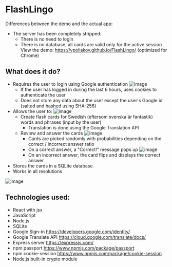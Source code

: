 # FlashLingo
Differences between the demo and the actual app:
- The server has been completely stripped:
  - There is no need to login
  - There is no database; all cards are valid only for the active session
View the demo: https://vpoliakov.github.io/FlashLingo/ (optimized for Chrome)

## What does it do?
- Requires the user to login using Google authentication
![image](https://user-images.githubusercontent.com/10080683/59396082-ecfb7480-8d3b-11e9-82a6-732663dbbba5.png)
  - If the user has logged in during the last 6 hours, uses cookies to authenticate the user
  - Does not store any data about the user except the user's Google id (salted and hashed using SHA-256)
- Allows the user to:
![image](https://user-images.githubusercontent.com/10080683/59396328-1f59a180-8d3d-11e9-8f53-96092e3fdf4f.png)
  - Create flash cards for Swedish (eftersom svenska är fantastik) words and phrases (input by the user)
    - Translation is done using the Google Translation API
  - Review and answer the cards
  ![image](https://user-images.githubusercontent.com/10080683/59396451-ae66b980-8d3d-11e9-8120-0162d9be35ec.png)
    - Cards are picked randomly with probabilities depending on the correct / incorrect answer ratio
    - On a correct answer, a "Correct!" message pops up
    ![image](https://user-images.githubusercontent.com/10080683/59396426-92fbae80-8d3d-11e9-94d5-ee0510e45556.png)
    - On an incorrect answer, the card flips and displays the correct answer
- Stores the cards in a SQLite database
- Works in all resolutions

![image](https://user-images.githubusercontent.com/10080683/59396688-c1c65480-8d3e-11e9-8dc0-9afaf8a52740.png)

## Technologies used:
- React with jsx
- JavaScript
- Node.js
- SQLite
- Google Sign-in https://developers.google.com/identity/
- Google Translate API https://cloud.google.com/translate/docs/
- Express server https://expressjs.com/
- npm passport https://www.npmjs.com/package/passport
- npm cookie-session https://www.npmjs.com/package/cookie-session
- Node.js built-in crypto module
